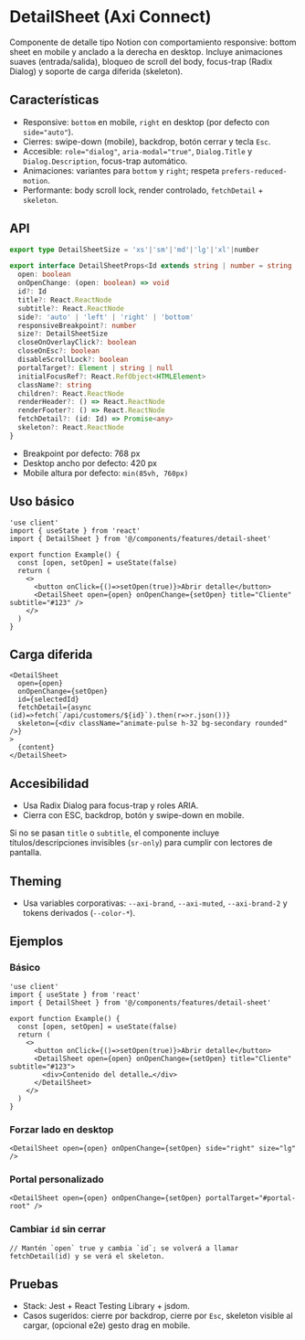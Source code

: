 # DetailSheet (Axi Connect)

Componente de detalle tipo Notion con comportamiento responsive: bottom sheet en mobile y anclado a la derecha en desktop. Incluye animaciones suaves (entrada/salida), bloqueo de scroll del body, focus-trap (Radix Dialog) y soporte de carga diferida (skeleton).

## Características

- Responsive: `bottom` en mobile, `right` en desktop (por defecto con `side="auto"`).
- Cierres: swipe-down (mobile), backdrop, botón cerrar y tecla `Esc`.
- Accesible: `role="dialog"`, `aria-modal="true"`, `Dialog.Title` y `Dialog.Description`, focus-trap automático.
- Animaciones: variantes para `bottom` y `right`; respeta `prefers-reduced-motion`.
- Performante: body scroll lock, render controlado, `fetchDetail` + `skeleton`.

## API

```ts
export type DetailSheetSize = 'xs'|'sm'|'md'|'lg'|'xl'|number

export interface DetailSheetProps<Id extends string | number = string | number> {
  open: boolean
  onOpenChange: (open: boolean) => void
  id?: Id
  title?: React.ReactNode
  subtitle?: React.ReactNode
  side?: 'auto' | 'left' | 'right' | 'bottom'
  responsiveBreakpoint?: number
  size?: DetailSheetSize
  closeOnOverlayClick?: boolean
  closeOnEsc?: boolean
  disableScrollLock?: boolean
  portalTarget?: Element | string | null
  initialFocusRef?: React.RefObject<HTMLElement>
  className?: string
  children?: React.ReactNode
  renderHeader?: () => React.ReactNode
  renderFooter?: () => React.ReactNode
  fetchDetail?: (id: Id) => Promise<any>
  skeleton?: React.ReactNode
}
```

- Breakpoint por defecto: 768 px
- Desktop ancho por defecto: 420 px
- Mobile altura por defecto: `min(85vh, 760px)`

## Uso básico

```tsx
'use client'
import { useState } from 'react'
import { DetailSheet } from '@/components/features/detail-sheet'

export function Example() {
  const [open, setOpen] = useState(false)
  return (
    <>
      <button onClick={()=>setOpen(true)}>Abrir detalle</button>
      <DetailSheet open={open} onOpenChange={setOpen} title="Cliente" subtitle="#123" />
    </>
  )
}
```

## Carga diferida

```tsx
<DetailSheet
  open={open}
  onOpenChange={setOpen}
  id={selectedId}
  fetchDetail={async (id)=>fetch(`/api/customers/${id}`).then(r=>r.json())}
  skeleton={<div className="animate-pulse h-32 bg-secondary rounded" />}
>
  {content}
</DetailSheet>
```

## Accesibilidad

- Usa Radix Dialog para focus-trap y roles ARIA.
- Cierra con ESC, backdrop, botón y swipe-down en mobile.

Si no se pasan `title` o `subtitle`, el componente incluye títulos/descripciones invisibles (`sr-only`) para cumplir con lectores de pantalla.

## Theming

- Usa variables corporativas: `--axi-brand`, `--axi-muted`, `--axi-brand-2` y tokens derivados (`--color-*`).

## Ejemplos

### Básico
```tsx
'use client'
import { useState } from 'react'
import { DetailSheet } from '@/components/features/detail-sheet'

export function Example() {
  const [open, setOpen] = useState(false)
  return (
    <>
      <button onClick={()=>setOpen(true)}>Abrir detalle</button>
      <DetailSheet open={open} onOpenChange={setOpen} title="Cliente" subtitle="#123">
        <div>Contenido del detalle…</div>
      </DetailSheet>
    </>
  )
}
```

### Forzar lado en desktop
```tsx
<DetailSheet open={open} onOpenChange={setOpen} side="right" size="lg" />
```

### Portal personalizado
```tsx
<DetailSheet open={open} onOpenChange={setOpen} portalTarget="#portal-root" />
```

### Cambiar `id` sin cerrar
```tsx
// Mantén `open` true y cambia `id`; se volverá a llamar fetchDetail(id) y se verá el skeleton.
```

## Pruebas
- Stack: Jest + React Testing Library + jsdom.
- Casos sugeridos: cierre por backdrop, cierre por `Esc`, skeleton visible al cargar, (opcional e2e) gesto drag en mobile.